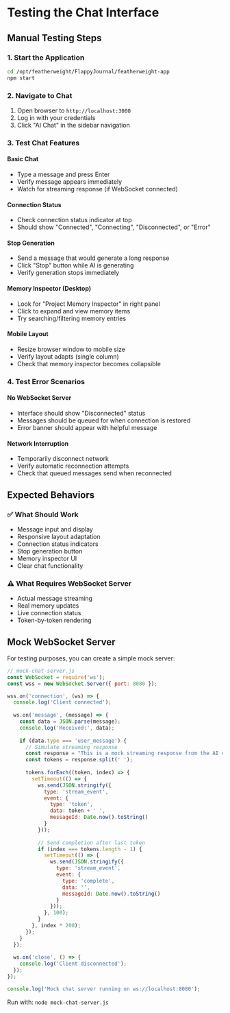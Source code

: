# Testing the Chat Interface

## Manual Testing Steps

### 1. Start the Application
```bash
cd /opt/featherweight/FlappyJournal/featherweight-app
npm start
```

### 2. Navigate to Chat
1. Open browser to `http://localhost:3000`
2. Log in with your credentials
3. Click "AI Chat" in the sidebar navigation

### 3. Test Chat Features

#### Basic Chat
- Type a message and press Enter
- Verify message appears immediately
- Watch for streaming response (if WebSocket connected)

#### Connection Status
- Check connection status indicator at top
- Should show "Connected", "Connecting", "Disconnected", or "Error"

#### Stop Generation
- Send a message that would generate a long response
- Click "Stop" button while AI is generating
- Verify generation stops immediately

#### Memory Inspector (Desktop)
- Look for "Project Memory Inspector" in right panel
- Click to expand and view memory items
- Try searching/filtering memory entries

#### Mobile Layout
- Resize browser window to mobile size
- Verify layout adapts (single column)
- Check that memory inspector becomes collapsible

### 4. Test Error Scenarios

#### No WebSocket Server
- Interface should show "Disconnected" status
- Messages should be queued for when connection is restored
- Error banner should appear with helpful message

#### Network Interruption
- Temporarily disconnect network
- Verify automatic reconnection attempts
- Check that queued messages send when reconnected

## Expected Behaviors

### ✅ What Should Work
- Message input and display
- Responsive layout adaptation
- Connection status indicators
- Stop generation button
- Memory inspector UI
- Clear chat functionality

### ⚠️ What Requires WebSocket Server
- Actual message streaming
- Real memory updates
- Live connection status
- Token-by-token rendering

## Mock WebSocket Server

For testing purposes, you can create a simple mock server:

```javascript
// mock-chat-server.js
const WebSocket = require('ws');
const wss = new WebSocket.Server({ port: 8080 });

wss.on('connection', (ws) => {
  console.log('Client connected');
  
  ws.on('message', (message) => {
    const data = JSON.parse(message);
    console.log('Received:', data);
    
    if (data.type === 'user_message') {
      // Simulate streaming response
      const response = "This is a mock streaming response from the AI consciousness model. ";
      const tokens = response.split(' ');
      
      tokens.forEach((token, index) => {
        setTimeout(() => {
          ws.send(JSON.stringify({
            type: 'stream_event',
            event: {
              type: 'token',
              data: token + ' ',
              messageId: Date.now().toString()
            }
          }));
          
          // Send completion after last token
          if (index === tokens.length - 1) {
            setTimeout(() => {
              ws.send(JSON.stringify({
                type: 'stream_event',
                event: {
                  type: 'complete',
                  data: '',
                  messageId: Date.now().toString()
                }
              }));
            }, 100);
          }
        }, index * 200);
      });
    }
  });
  
  ws.on('close', () => {
    console.log('Client disconnected');
  });
});

console.log('Mock chat server running on ws://localhost:8080');
```

Run with: `node mock-chat-server.js`
